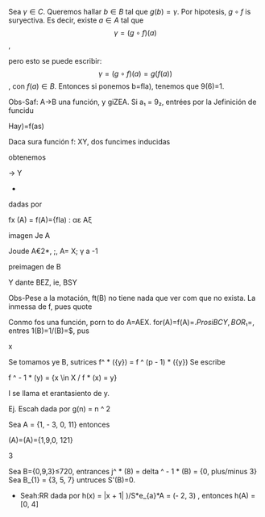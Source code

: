 Sea $\gamma \in C$. Queremos hallar $b \in B$ tal que $g(b)=\gamma$. 
Por hipotesis, $g \circ f$ is suryectiva. Es decir, existe $a \in A$ tal que
$$
\gamma=(g \circ f)(a)
$$,

pero esto se puede escribir:
$$
γ= (g \circ f) (a) = g(f(a))$$
, con $f(a) \in B$. Entonces si ponemos b=fla), tenemos que 9(6)=1.

Obs-Saf: A→B una función, y giZEA. Si a₁ = 9₂, entrées por la Jefinición de funcidu

Hay)=f(as)

Daca sura función f: XY, dos funcimes inducidas

obtenemos

→ Y

*

dadas por

fx (A) = f(A)={fla) : αε Αξ

imagen Je A

Joude A€2*, ;, A= X; γ a -1

preimagen de B

Y dante BEZ, ie, BSY

Obs-Pese a la motación, ft(B) no tiene nada que ver com que no exista. La inmessa de f, pues quote

Conmo fos una función, porn to do A=AEX. for(A)=f(A)=$. Prosi BCY, BOR₁=$, entres 1(B)=1/(B)=$, pus

x

Se tomamos ye B, sutrices f^ * (\{y\}) = f ^ (p - 1) * (\{y\}) Se escribe

f ^ - 1 * (y) = \{x \in X / f * (x) = y\}

I se llama et erantasiento de y.

Ej. Escah dada por g(n) = n ^ 2

Sea A = \{1, - 3, 0, 11\} entonces

(A)=(A)={1,9,0, 121}

3

Sea B={0,9,3}≤720, entrances j^ * (8) = delta ^ - 1 * (B) = \{0, plus/minus 3\} Sea B_{1} = \{3, 5, 7\} untruces S'(B)=0.

- Seah:RR dada por h(x) = |x + 1| )/S*e_{a}*A = (- 2, 3) , entonces h(A) = [0, 4]
